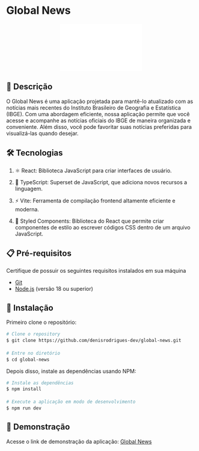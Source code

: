 # Global News

<p align="center">
<a href="https://global-news-ten.vercel.app/" target="_blank"><img align="center" src="src/assets/images/logo.png" height="125" /></a>
</p>

## 📄 Descrição

O Global News é uma aplicação projetada para mantê-lo atualizado com as notícias mais recentes do Instituto Brasileiro de Geografia e Estatística (IBGE). Com uma abordagem eficiente, nossa aplicação permite que você acesse e acompanhe as notícias oficiais do IBGE de maneira organizada e conveniente. Além disso, você pode favoritar suas notícias preferidas para visualizá-las quando desejar.

## 🛠️ Tecnologias

1. ⚛️ React: Biblioteca JavaScript para criar interfaces de usuário.

2. 🦄 TypeScript: Superset de JavaScript, que adiciona novos recursos a linguagem.

3. ⚡ Vite: Ferramenta de compilação frontend altamente eficiente e moderna.

4. 💅 Styled Components: Biblioteca do React que permite criar componentes de estilo ao escrever códigos CSS dentro de um arquivo JavaScript.

## 📋 Pré-requisitos

Certifique de possuir os seguintes requisitos instalados em sua máquina

- [Git](https://git-scm.com)
- [Node.js](https://nodejs.org/en/download/) (versão 18 ou superior)

## 💾 Instalação

Primeiro clone o repositório:

```bash
# Clone o repository
$ git clone https://github.com/denisrodrigues-dev/global-news.git

# Entre no diretório
$ cd global-news
```

Depois disso, instale as dependências usando NPM:

```bash
# Instale as dependências
$ npm install

# Execute a aplicação em modo de desenvolvimento
$ npm run dev
```

## 📱 Demonstração

Acesse o link de demonstração da aplicação: [Global News](https://global-news-ten.vercel.app/)